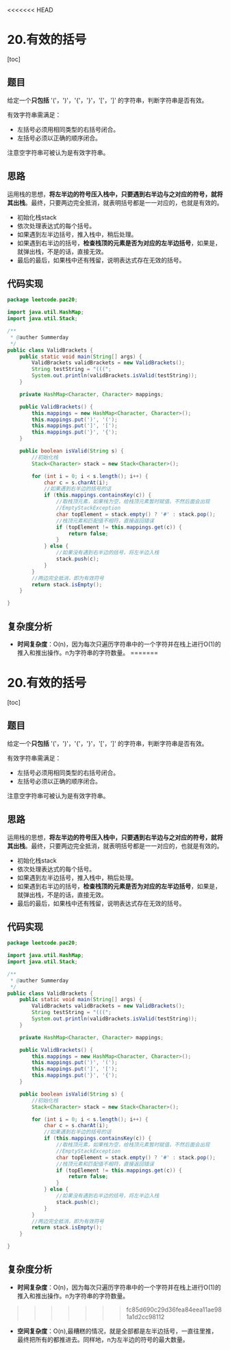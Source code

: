 <<<<<<< HEAD
# 20.有效的括号
[toc]
## 题目
给定一个**只包括** '('，')'，'{'，'}'，'['，']' 的字符串，判断字符串是否有效。

有效字符串需满足：

- 左括号必须用相同类型的右括号闭合。
- 左括号必须以正确的顺序闭合。

注意空字符串可被认为是有效字符串。

## 思路
运用栈的思想，**将左半边的符号压入栈中，只要遇到右半边与之对应的符号，就将其出栈**。最终，只要两边完全抵消，就表明括号都是一一对应的，也就是有效的。

- 初始化栈stack
- 依次处理表达式的每个括号。
- 如果遇到左半边括号，推入栈中，稍后处理。
- 如果遇到右半边的括号，**检查栈顶的元素是否为对应的左半边括号**，如果是，就弹出栈，不是的话，直接无效。
- 最后的最后，如果栈中还有残留，说明表达式存在无效的括号。

## 代码实现

```java
package leetcode.pac20;

import java.util.HashMap;
import java.util.Stack;

/**
 * @auther Summerday
 */
public class ValidBrackets {
    public static void main(String[] args) {
        ValidBrackets validBrackets = new ValidBrackets();
        String testString = "(((";
        System.out.println(validBrackets.isValid(testString));
    }

    private HashMap<Character, Character> mappings;

    public ValidBrackets() {
        this.mappings = new HashMap<Character, Character>();
        this.mappings.put(')', '(');
        this.mappings.put(']', '[');
        this.mappings.put('}', '{');
    }

    public boolean isValid(String s) {
        //初始化栈
        Stack<Character> stack = new Stack<Character>();

        for (int i = 0; i < s.length(); i++) {
            char c = s.charAt(i);
            //如果遇到右半边的括号的话
            if (this.mappings.containsKey(c)) {
                //取栈顶元素，如果栈为空，给栈顶元素暂时赋值，不然后面会出现
                //EmptyStackException
                char topElement = stack.empty() ? '#' : stack.pop();
                //栈顶元素和匹配值不相符，直接返回错误
                if (topElement != this.mappings.get(c)) {
                    return false;
                }
            } else {
                //如果没有遇到右半边的括号，将左半边入栈
                stack.push(c);
            }
        }
        //两边完全抵消，即为有效符号
        return stack.isEmpty();
    }

}
```

## 复杂度分析
- **时间复杂度**：O(n)，因为每次只遍历字符串中的一个字符并在栈上进行O(1)的推入和推出操作。n为字符串的字符数量。
=======
# 20.有效的括号
[toc]
## 题目
给定一个**只包括** '('，')'，'{'，'}'，'['，']' 的字符串，判断字符串是否有效。

有效字符串需满足：

- 左括号必须用相同类型的右括号闭合。
- 左括号必须以正确的顺序闭合。

注意空字符串可被认为是有效字符串。

## 思路
运用栈的思想，**将左半边的符号压入栈中，只要遇到右半边与之对应的符号，就将其出栈**。最终，只要两边完全抵消，就表明括号都是一一对应的，也就是有效的。

- 初始化栈stack
- 依次处理表达式的每个括号。
- 如果遇到左半边括号，推入栈中，稍后处理。
- 如果遇到右半边的括号，**检查栈顶的元素是否为对应的左半边括号**，如果是，就弹出栈，不是的话，直接无效。
- 最后的最后，如果栈中还有残留，说明表达式存在无效的括号。

## 代码实现

```java
package leetcode.pac20;

import java.util.HashMap;
import java.util.Stack;

/**
 * @auther Summerday
 */
public class ValidBrackets {
    public static void main(String[] args) {
        ValidBrackets validBrackets = new ValidBrackets();
        String testString = "(((";
        System.out.println(validBrackets.isValid(testString));
    }

    private HashMap<Character, Character> mappings;

    public ValidBrackets() {
        this.mappings = new HashMap<Character, Character>();
        this.mappings.put(')', '(');
        this.mappings.put(']', '[');
        this.mappings.put('}', '{');
    }

    public boolean isValid(String s) {
        //初始化栈
        Stack<Character> stack = new Stack<Character>();

        for (int i = 0; i < s.length(); i++) {
            char c = s.charAt(i);
            //如果遇到右半边的括号的话
            if (this.mappings.containsKey(c)) {
                //取栈顶元素，如果栈为空，给栈顶元素暂时赋值，不然后面会出现
                //EmptyStackException
                char topElement = stack.empty() ? '#' : stack.pop();
                //栈顶元素和匹配值不相符，直接返回错误
                if (topElement != this.mappings.get(c)) {
                    return false;
                }
            } else {
                //如果没有遇到右半边的括号，将左半边入栈
                stack.push(c);
            }
        }
        //两边完全抵消，即为有效符号
        return stack.isEmpty();
    }

}
```

## 复杂度分析
- **时间复杂度**：O(n)，因为每次只遍历字符串中的一个字符并在栈上进行O(1)的推入和推出操作。n为字符串的字符数量。
>>>>>>> fc85d690c29d36fea84eea11ae981a1d2cc98112
- **空间复杂度**：O(n),最糟糕的情况，就是全部都是左半边括号，一直往里推，最终把所有的都推进去。同样地，n为左半边的符号的最大数量。